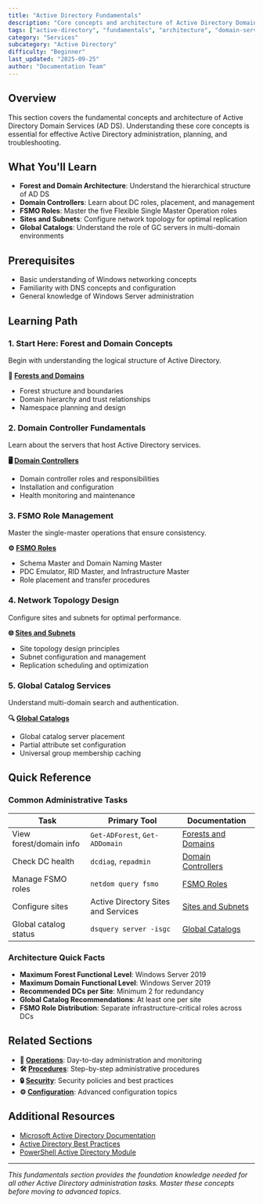 ```yaml
---
title: "Active Directory Fundamentals"
description: "Core concepts and architecture of Active Directory Domain Services including forests, domains, domain controllers, and sites."
tags: ["active-directory", "fundamentals", "architecture", "domain-services"]
category: "Services"
subcategory: "Active Directory"
difficulty: "Beginner"
last_updated: "2025-09-25"
author: "Documentation Team"
---
```


## Overview

This section covers the fundamental concepts and architecture of Active Directory Domain Services (AD DS). Understanding these core concepts is essential for effective Active Directory administration, planning, and troubleshooting.

## What You'll Learn

- **Forest and Domain Architecture**: Understand the hierarchical structure of AD DS
- **Domain Controllers**: Learn about DC roles, placement, and management
- **FSMO Roles**: Master the five Flexible Single Master Operation roles
- **Sites and Subnets**: Configure network topology for optimal replication
- **Global Catalogs**: Understand the role of GC servers in multi-domain environments

## Prerequisites

- Basic understanding of Windows networking concepts
- Familiarity with DNS concepts and configuration
- General knowledge of Windows Server administration

## Learning Path

### 1. Start Here: Forest and Domain Concepts

Begin with understanding the logical structure of Active Directory.

**📖 [Forests and Domains](forests-and-domains.md)**

- Forest structure and boundaries
- Domain hierarchy and trust relationships
- Namespace planning and design

### 2. Domain Controller Fundamentals

Learn about the servers that host Active Directory services.

**🖥️ [Domain Controllers](domain-controllers.md)**

- Domain controller roles and responsibilities  
- Installation and configuration
- Health monitoring and maintenance

### 3. FSMO Role Management

Master the single-master operations that ensure consistency.

**⚙️ [FSMO Roles](fsmo-roles.md)**

- Schema Master and Domain Naming Master
- PDC Emulator, RID Master, and Infrastructure Master
- Role placement and transfer procedures

### 4. Network Topology Design

Configure sites and subnets for optimal performance.

**🌐 [Sites and Subnets](sites-and-subnets.md)**

- Site topology design principles
- Subnet configuration and management
- Replication scheduling and optimization

### 5. Global Catalog Services

Understand multi-domain search and authentication.

**🔍 [Global Catalogs](global-catalogs.md)**

- Global catalog server placement
- Partial attribute set configuration
- Universal group membership caching

## Quick Reference

### Common Administrative Tasks

| Task | Primary Tool | Documentation |
|------|-------------|---------------|
| View forest/domain info | `Get-ADForest`, `Get-ADDomain` | [Forests and Domains](forests-and-domains.md) |
| Check DC health | `dcdiag`, `repadmin` | [Domain Controllers](domain-controllers.md) |
| Manage FSMO roles | `netdom query fsmo` | [FSMO Roles](fsmo-roles.md) |
| Configure sites | Active Directory Sites and Services | [Sites and Subnets](sites-and-subnets.md) |
| Global catalog status | `dsquery server -isgc` | [Global Catalogs](global-catalogs.md) |

### Architecture Quick Facts

- **Maximum Forest Functional Level**: Windows Server 2019
- **Maximum Domain Functional Level**: Windows Server 2019
- **Recommended DCs per Site**: Minimum 2 for redundancy
- **Global Catalog Recommendations**: At least one per site
- **FSMO Role Distribution**: Separate infrastructure-critical roles across DCs

## Related Sections

- **🔧 [Operations](../operations/index.md)**: Day-to-day administration and monitoring
- **🛠️ [Procedures](../procedures/index.md)**: Step-by-step administrative procedures
- **🔒 [Security](../Security/index.md)**: Security policies and best practices
- **⚙️ [Configuration](../configuration/index.md)**: Advanced configuration topics

## Additional Resources

- [Microsoft Active Directory Documentation](https://docs.microsoft.com/en-us/windows-server/identity/ad-ds/)
- [Active Directory Best Practices](https://docs.microsoft.com/en-us/windows-server/identity/ad-ds/plan/)
- [PowerShell Active Directory Module](https://docs.microsoft.com/en-us/powershell/module/addsadministration/)

---

*This fundamentals section provides the foundation knowledge needed for all other Active Directory administration tasks. Master these concepts before moving to advanced topics.*
